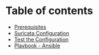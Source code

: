 # Table of contents

* [Prerequisites](README.md)
* [Suricata Configuration](suricata-configuration.md)
* [Test the Configuration](test-the-configuration.md)
* [Playbook - Ansible](playbook-ansible.md)
